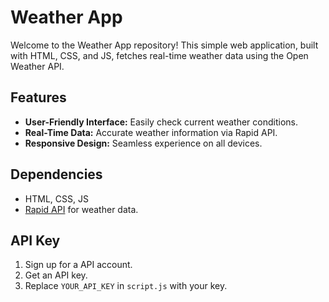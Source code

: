 # Weather App

Welcome to the Weather App repository! This simple web application, built with HTML, CSS, and JS, fetches real-time weather data using the Open Weather API.

## Features

- **User-Friendly Interface:** Easily check current weather conditions.
- **Real-Time Data:** Accurate weather information via Rapid API.
- **Responsive Design:** Seamless experience on all devices.

## Dependencies

- HTML, CSS, JS
- [Rapid API](https://openweathermap.org) for weather data.

## API Key

1. Sign up for a  API account.
2. Get an API key.
3. Replace `YOUR_API_KEY` in `script.js` with your key.
